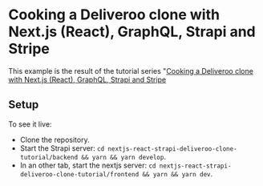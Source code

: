 # Cooking a Deliveroo clone with Next.js (React), GraphQL, Strapi and Stripe

This example is the result of the tutorial series "[Cooking a Deliveroo clone with Next.js (React), GraphQL, Strapi and Stripe](https://blog.strapi.io/strapi-next-setup/)

## Setup

To see it live:

 - Clone the repository.
 - Start the Strapi server: `cd nextjs-react-strapi-deliveroo-clone-tutorial/backend && yarn && yarn develop`.
 - In an other tab, start the nextjs server: `cd nextjs-react-strapi-deliveroo-clone-tutorial/frontend && yarn && yarn dev`.
